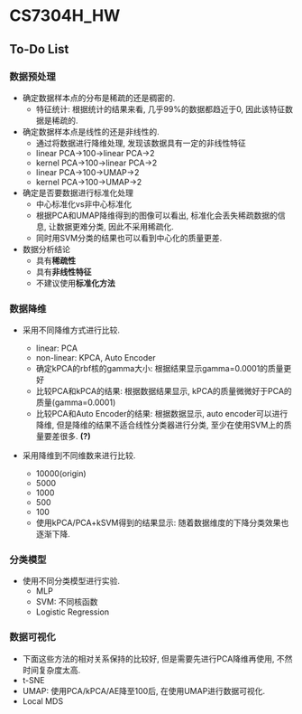 # CS7304H_HW

## To-Do List

### 数据预处理

- 确定数据样本点的分布是稀疏的还是稠密的.
  - 特征统计: 根据统计的结果来看, 几乎99%的数据都趋近于0, 因此该特征数据是稀疏的.
- 确定数据样本点是线性的还是非线性的.
  - 通过将数据进行降维处理, 发现该数据具有一定的非线性特征
  - linear PCA->100->linear PCA->2
  - kernel PCA->100->linear PCA->2
  - linear PCA->100->UMAP->2
  - kernel PCA->100->UMAP->2
- 确定是否要数据进行标准化处理
  - 中心标准化vs非中心标准化
  - 根据PCA和UMAP降维得到的图像可以看出, 标准化会丢失稀疏数据的信息, 让数据更难分类, 因此不采用稀疏化.
  - 同时用SVM分类的结果也可以看到中心化的质量更差.
- 数据分析结论
  - 具有**稀疏性**
  - 具有**非线性特征**
  - 不建议使用**标准化方法**

### 数据降维

- 采用不同降维方式进行比较.
  - linear: PCA
  - non-linear: KPCA, Auto Encoder
  - 确定kPCA的rbf核的gamma大小: 根据结果显示gamma=0.0001的质量更好
  - 比较PCA和kPCA的结果: 根据数据结果显示, kPCA的质量微微好于PCA的质量(gamma=0.0001)
  - 比较PCA和Auto Encoder的结果: 根据数据显示, auto encoder可以进行降维, 但是降维的结果不适合线性分类器进行分类, 至少在使用SVM上的质量要差很多. **(?)**

- 采用降维到不同维数来进行比较.
  - 10000(origin)
  - 5000
  - 1000
  - 500
  - 100
  - 使用kPCA/PCA+kSVM得到的结果显示: 随着数据维度的下降分类效果也逐渐下降.

### 分类模型

- 使用不同分类模型进行实验.
  - MLP
  - SVM: 不同核函数
  - Logistic Regression

### 数据可视化

- 下面这些方法的相对关系保持的比较好, 但是需要先进行PCA降维再使用, 不然时间复杂度太高.
- t-SNE
- UMAP: 使用PCA/kPCA/AE降至100后, 在使用UMAP进行数据可视化.
- Local MDS
